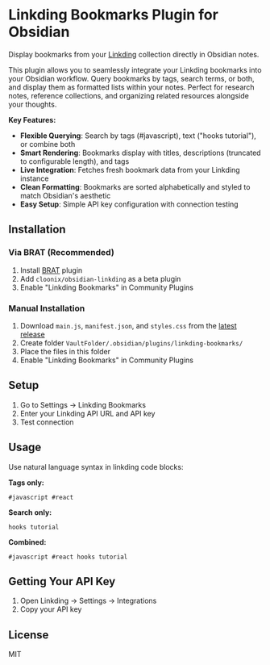 # Linkding Bookmarks Plugin for Obsidian

Display bookmarks from your [Linkding](https://github.com/sissbruecker/linkding) collection directly in Obsidian notes.

This plugin allows you to seamlessly integrate your Linkding bookmarks into your Obsidian workflow. Query bookmarks by tags, search terms, or both, and display them as formatted lists within your notes. Perfect for research notes, reference collections, and organizing related resources alongside your thoughts.

**Key Features:**
- **Flexible Querying**: Search by tags (#javascript), text ("hooks tutorial"), or combine both
- **Smart Rendering**: Bookmarks display with titles, descriptions (truncated to configurable length), and tags
- **Live Integration**: Fetches fresh bookmark data from your Linkding instance
- **Clean Formatting**: Bookmarks are sorted alphabetically and styled to match Obsidian's aesthetic
- **Easy Setup**: Simple API key configuration with connection testing

## Installation

### Via BRAT (Recommended)
1. Install [BRAT](https://github.com/TfTHacker/obsidian42-brat) plugin
2. Add `cloonix/obsidian-linkding` as a beta plugin
3. Enable "Linkding Bookmarks" in Community Plugins

### Manual Installation
1. Download `main.js`, `manifest.json`, and `styles.css` from the [latest release](https://github.com/cloonix/obsidian-linkding/releases)
2. Create folder `VaultFolder/.obsidian/plugins/linkding-bookmarks/`
3. Place the files in this folder
4. Enable "Linkding Bookmarks" in Community Plugins

## Setup

1. Go to Settings → Linkding Bookmarks
2. Enter your Linkding API URL and API key
3. Test connection

## Usage

Use natural language syntax in linkding code blocks:

**Tags only:**
```linkding
#javascript #react
```

**Search only:**
```linkding
hooks tutorial
```

**Combined:**
```linkding
#javascript #react hooks tutorial
```

## Getting Your API Key

1. Open Linkding → Settings → Integrations
2. Copy your API key

## License

MIT